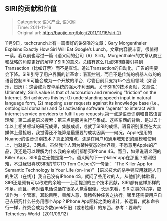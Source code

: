 SIRI的贡献和价值
---
    
> Categories: 语义产业, 语义网  
> Time: 2011-11-16  
> Original url: <http://baojie.org/blog/2011/11/16/siri-2/>
    
11月9日，techcrunch上有一篇很好的讲SIRI的文章：Gary Morgenthaler Explains Exactly How Siri Will Eat Google’s Lunch。文章内容很丰富，很值得一读。我以前也写过一篇《语义网的公司（6）Siri》。Morgenthaler的文章从商业和战略的角度更好的解释了SIRI的意义。总结有这么几点SIRI直接引导到Transaction（比如订票）而不是查询。通过Transaction的自动化，广告的需要会下降。SIRI引导了用户界面的新革命：语音控制，而且不是传统的机器人似的的语音控制SIRI可能会成为一个开放的平台，尽管目前只支持15个应用领域（如音乐，日历）；这会成为安卓系统的强大不利因素。关于SIRI的技术贡献，文章说：Ultimately, Siri’s value is that of automation and removing “friction” on the Internet. Siri achieves this by: (1) understanding speech input in natural language form, (2) mapping user requests against its knowledge base (i.e., ontological domains) and (3) activating software “agents” to interact with Internet service providers to fulfill user requests.第一点是语音识别和自然语言理解；第二点是语义搜索；第三点是服务执行与集成。这些东西的背后，是过去十年以上相关领域的研究成果，集腋成裘，成就了SIRI的成绩。语音识别虽然在大众媒体上最抢眼，我觉得还不能算是最重要的成功因素——何况，Apple是用的Nuance的语音识别技术？真正的难点，还是在用户和通用域知识的建模和使用上，也就是2，3两点。虽然我个人因为某种变态的世界观，不愿意用Apple的产品，我还是可以理解为什么我的亲戚们都想买IPhone 4S。而且，如果说语义网的Killer App，SIRI当之无愧是第一个。语义网的下一个killer app在那里？预测很难，不过我很喜欢SIRI的前CTO Tom Gruber的一句话： “The Killer App for Semantic Technology is Your Life (on-line)” 【语义技术的杀手锏应用就是人们的生活（在线）】我自己没有IPhone 4S，就问了些用过的人。从他们的体验看，SIRI还是颇有可以改进的余地——上面提到的三个技术贡献，SIRI都有这样那样的不足。而且，老对着电话说话在很多人觉得很傻。长远来看，SIRI之类的程序，应该作为一个管家，耳聪目明，善解人意，晓畅各种任务之执行。哪里还需要用户自己去研究什么任务用哪个App？IPhone App图标之类的设计，长远看，就和命令行一样，终究会成为少数geek怀旧（或者炫耀）的东西。参考：要命的Tetherless World（2011/09/12）     
    